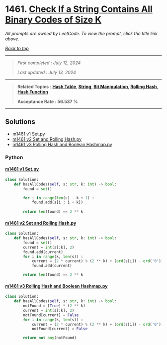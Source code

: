 # 1461. [Check If a String Contains All Binary Codes of Size K](<https://leetcode.com/problems/check-if-a-string-contains-all-binary-codes-of-size-k>)

*All prompts are owned by LeetCode. To view the prompt, click the title link above.*

*[Back to top](<../README.md>)*

------

> *First completed : July 12, 2024*
>
> *Last updated : July 13, 2024*

------

> **Related Topics** : **[Hash Table](<by_topic/Hash Table.md>), [String](<by_topic/String.md>), [Bit Manipulation](<by_topic/Bit Manipulation.md>), [Rolling Hash](<by_topic/Rolling Hash.md>), [Hash Function](<by_topic/Hash Function.md>)**
>
> **Acceptance Rate** : **56.537 %**

------

## Solutions

- [m1461 v1 Set.py](<../my-submissions/m1461 v1 Set.py>)
- [m1461 v2 Set and Rolling Hash.py](<../my-submissions/m1461 v2 Set and Rolling Hash.py>)
- [m1461 v3 Rolling Hash and Boolean Hashmap.py](<../my-submissions/m1461 v3 Rolling Hash and Boolean Hashmap.py>)
### Python
#### [m1461 v1 Set.py](<../my-submissions/m1461 v1 Set.py>)
```Python
class Solution:
    def hasAllCodes(self, s: str, k: int) -> bool:
        found = set()

        for i in range(len(s) - k + 1) :
            found.add(s[i : i + k])
        
        return len(found) == 2 ** k
```

#### [m1461 v2 Set and Rolling Hash.py](<../my-submissions/m1461 v2 Set and Rolling Hash.py>)
```Python
class Solution:
    def hasAllCodes(self, s: str, k: int) -> bool:
        found = set()
        current = int(s[:k], 2)
        found.add(current)
        for i in range(k, len(s)) :
            current = (2 * current) % (2 ** k) + (ord(s[i]) - ord('0'))
            found.add(current)

        return len(found) == 2 ** k
```

#### [m1461 v3 Rolling Hash and Boolean Hashmap.py](<../my-submissions/m1461 v3 Rolling Hash and Boolean Hashmap.py>)
```Python
class Solution:
    def hasAllCodes(self, s: str, k: int) -> bool:
        notFound = [True] * (2 ** k)
        current = int(s[:k], 2)
        notFound[current] = False
        for i in range(k, len(s)) :
            current = (2 * current) % (2 ** k) + (ord(s[i]) - ord('0'))
            notFound[current] = False

        return not any(notFound)
```

